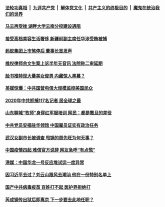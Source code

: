 

####  [法轮功真相](../../../../basic/blob/master/README.md?t=12170502) &nbsp;|&nbsp; [九评共产党](../../../../9ping.md/blob/master/README.md?t=12170502) &nbsp;|&nbsp; [解体党文化](../../../../jtdwh.md/blob/master/README.md?t=12170502)  &nbsp;|&nbsp; [共产主义的终极目的](../../../../gczydzjmd.md/blob/master/README.md?t=12170502) &nbsp;|&nbsp; [魔鬼在统治我们的世界](../../../../mgztzwmdsj.md/blob/master/README.md?t=12170502) 

#### [马云再受挫 湖畔大学云南分校建设遇阻](../pages/soh5/454216.md?t=12170502) 
#### [接受高档美容生活奢侈 新疆前副主席任华涉受贿被捕](../pages/soh5/454189.md?t=12170502) 
#### [蚂蚁集团上市煞停后 董事长首发声](../pages/soh5/454192.md?t=12170502) 
#### [维权律师余文生案上诉半年无音讯 法院称二审延期](../pages/soh5/454168.md?t=12170502) 
#### [脸书推特现大量美女俊男 内藏惊人黑幕？](../pages/soh5/454177.md?t=12170502) 
#### [英媒惊爆：中共国营电信大规模监控美国民众](../pages/soh5/454156.md?t=12170502) 
#### [2020年中共抓捕117名记者 居全球之最](../pages/soh5/454114.md?t=12170502) 
#### [山东聊城“牧师”身穿红军服培训  网民：都是撒旦的差役](../pages/soh5/454141.md?t=12170502) 
#### [中共党员安插驻华领馆 中国雇员证实有政治任务](../pages/soh5/454120.md?t=12170502) 
#### [武汉女副市长被调查  甩锅的周先旺为何无事？](../pages/soh5/454075.md?t=12170502) 
#### [中国疫情四起 难信官方说辞 网友急呼“有点慌”](../pages/soh5/454066.md?t=12170502) 
#### [港媒：中国华龙一号反应堆试运一度异常](../pages/soh5/454063.md?t=12170502) 
#### [因习近平去过？刘云山跟风去潮汕 他在一份特别名单上](../pages/soh5/454012.md?t=12170502) 
#### [国产中共病毒疫苗 百姓打不起 医护界拒绝打](../pages/soh5/453964.md?t=12170502) 
#### [芮成钢传出狱后即离京 下一步要去此地任职？](../pages/soh5/453961.md?t=12170502) 
